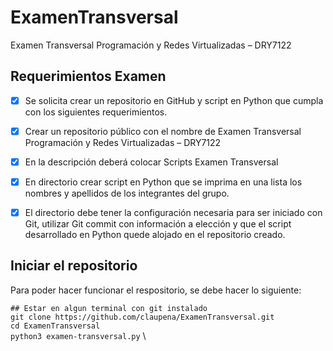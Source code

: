 # ExamenTransversal
Examen Transversal Programación y Redes Virtualizadas – DRY7122


## Requerimientos Examen ## 

- [x] Se solicita crear un repositorio en GitHub y script en Python que cumpla con los siguientes requerimientos.
- [x] Crear un repositorio público con el nombre de Examen Transversal Programación y Redes Virtualizadas – DRY7122
- [x] En la descripción deberá colocar Scripts Examen Transversal
- [x] En directorio crear script en Python que se imprima en una lista los nombres y apellidos de los integrantes del grupo.
- [x] El directorio debe tener la configuración necesaria para ser iniciado con Git, utilizar Git commit con información a elección y que el script desarrollado en Python quede alojado en el repositorio creado.



## Iniciar el repositorio

Para poder hacer funcionar el respositorio, se debe hacer lo siguiente:

```## Estar en algun terminal con git instalado``` \
```git clone https://github.com/claupena/ExamenTransversal.git``` \
```cd ExamenTransversal``` \
```python3 examen-transversal.py``` \





